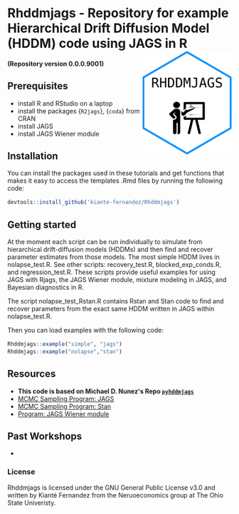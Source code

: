 # Rhddmjags - Repository for example Hierarchical Drift Diffusion Model (HDDM) code using JAGS in R <img src="figures/hex_RHDDMJAGS.png" style="float:right; width:200px;" />

#### (Repository version 0.0.0.9001)

## Prerequisites

- install R and RStudio on a laptop
- install the packages {`R2jags`}, {`coda`} from CRAN
- install JAGS
- install JAGS Wiener module

## Installation

You can install the packages used in these tutorials and get functions
that makes it easy to access the templates .Rmd files by running the
following code:

``` r
devtools::install_github('kiante-fernandez/Rhddmjags')
```

## Getting started

At the moment each script can be run individually to simulate from hierarchical drift-diffusion models (HDDMs) and then find and recover parameter estimates from those models. The most simple HDDM lives in nolapse_test.R. See other scripts: recovery_test.R, blocked_exp_conds.R, and regression_test.R. These scripts provide useful examples for using JAGS with Rjags, the JAGS Wiener module, mixture modeling in JAGS, and Bayesian diagnostics in R. 

The script nolapse_test_Rstan.R contains Rstan and Stan code to find and recover parameters from the exact same HDDM written in JAGS within nolapse_test.R. 

Then you can load examples with the following code:

``` r
Rhddmjags::example("simple", "jags")
Rhddmjags::example("nolapse","stan")
```

## Resources

- **This code is based on Michael D. Nunez's Repo [`pyhddmjags`](https://github.com/mdnunez/pyhddmjags)**
- [MCMC Sampling Program: JAGS](http://mcmc-jags.sourceforge.net/)
- [MCMC Sampling Program: Stan](https://mc-stan.org/users/interfaces/)
- [Program: JAGS Wiener module](https://sourceforge.net/projects/jags-wiener/)

## Past Workshops

- 

### License

Rhddmjags is licensed under the GNU General Public License v3.0 and written by Kianté Fernandez from the Neruoeconomics group at The Ohio State Univeristy.


